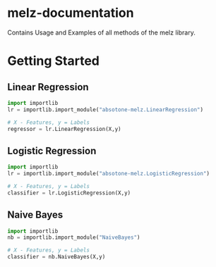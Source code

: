 # melz-documentation
Contains Usage and Examples of all methods of the melz library.

# Getting Started


## Linear Regression
```py
import importlib
lr = importlib.import_module("absotone-melz.LinearRegression")

# X - Features, y = Labels
regressor = lr.LinearRegression(X,y)
```

## Logistic Regression
```py
import importlib
lr = importlib.import_module("absotone-melz.LogisticRegression")

# X - Features, y = Labels
classifier = lr.LogisticRegression(X,y)
```

## Naive Bayes
```py
import importlib
nb = importlib.import_module("NaiveBayes")

# X - Features, y = Labels
classifier = nb.NaiveBayes(X,y)
```

